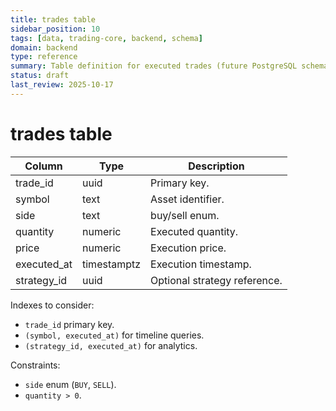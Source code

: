 ```yaml
---
title: trades table
sidebar_position: 10
tags: [data, trading-core, backend, schema]
domain: backend
type: reference
summary: Table definition for executed trades (future PostgreSQL schema)
status: draft
last_review: 2025-10-17
---
```


# trades table

| Column | Type | Description |
|--------|------|-------------|
| trade_id | uuid | Primary key. |
| symbol | text | Asset identifier. |
| side | text | buy/sell enum. |
| quantity | numeric | Executed quantity. |
| price | numeric | Execution price. |
| executed_at | timestamptz | Execution timestamp. |
| strategy_id | uuid | Optional strategy reference. |

Indexes to consider:
- `trade_id` primary key.
- `(symbol, executed_at)` for timeline queries.
- `(strategy_id, executed_at)` for analytics.

Constraints:
- `side` enum (`BUY`, `SELL`).
- `quantity > 0`. 